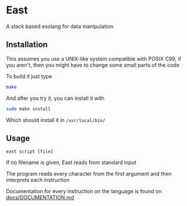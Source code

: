 # East

A stack based esolang for data manipulation

## Installation

This assumes you use a UNIX-like system compatible with POSIX C99, if you aren't, then you might have to change some small parts of the code

To build it just type

```sh
make
```

And after you try it, you can install it with

```sh
sudo make install
```

Which should install it in `/usr/local/bin/`

## Usage

```
east script [file]
```

If no filename is given, East reads from standard input

The program reads every character from the first argument and then interprets each instruction

Documentation for every instruction on the language is found on [docs/DOCUMENTATION.md](docs/DOCUMENTATION.md)
